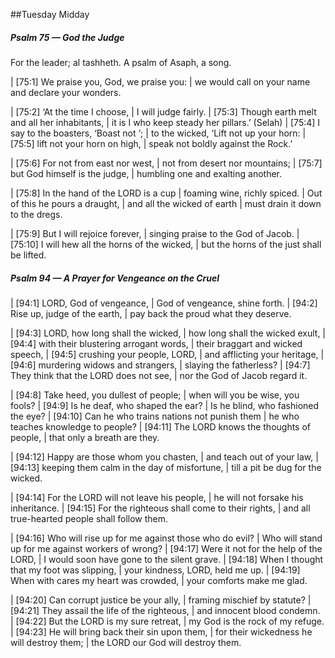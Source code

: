 ##Tuesday Midday

##### Psalm 75 — God the Judge #####

For the leader; al tashheth. A psalm of Asaph, a song.

|   [75:1] We praise you, God, we praise you:
|    we would call on your name and declare your wonders.

|   [75:2] ‘At the time I choose,
|    I will judge fairly.
|   [75:3] Though earth melt and all her inhabitants,
|    it is I who keep steady her pillars.’ (Selah)
|   [75:4] I say to the boasters, ‘Boast not ‘;
|    to the wicked, ‘Lift not up your horn:
|   [75:5] lift not your horn on high,
|    speak not boldly against the Rock.’

|   [75:6] For not from east nor west,
|    not from desert nor mountains;
|   [75:7] but God himself is the judge,
|    humbling one and exalting another.

|   [75:8] In the hand of the LORD is a cup
|    foaming wine, richly spiced.
|  Out of this he pours a draught,
|    and all the wicked of earth
|    must drain it down to the dregs.

|   [75:9] But I will rejoice forever,
|    singing praise to the God of Jacob.
|   [75:10] I will hew all the horns of the wicked,
|    but the horns of the just shall be lifted.

##### Psalm 94 — A Prayer for Vengeance on the Cruel #####

|   [94:1] LORD, God of vengeance,
|    God of vengeance, shine forth.
|   [94:2] Rise up, judge of the earth,
|    pay back the proud what they deserve.

|   [94:3] LORD, how long shall the wicked,
|    how long shall the wicked exult,
|   [94:4] with their blustering arrogant words,
|    their braggart and wicked speech,
|   [94:5] crushing your people, LORD,
|    and afflicting your heritage,
|   [94:6] murdering widows and strangers,
|    slaying the fatherless?
|   [94:7] They think that the LORD does not see,
|    nor the God of Jacob regard it.

|   [94:8] Take heed, you dullest of people;
|    when will you be wise, you fools?
|   [94:9] Is he deaf, who shaped the ear?
|    Is he blind, who fashioned the eye?
|   [94:10] Can he who trains nations not punish them
|    he who teaches knowledge to people?
|   [94:11] The LORD knows the thoughts of people,
|    that only a breath are they.

|   [94:12] Happy are those whom you chasten,
|    and teach out of your law,
|   [94:13] keeping them calm in the day of misfortune,
|    till a pit be dug for the wicked.

|   [94:14] For the LORD will not leave his people,
|    he will not forsake his inheritance.
|   [94:15] For the righteous shall come to their rights,
|    and all true-hearted people shall follow them.

|   [94:16] Who will rise up for me against those who do evil?
|    Who will stand up for me against workers of wrong?
|   [94:17] Were it not for the help of the LORD,
|    I would soon have gone to the silent grave.
|   [94:18] When I thought that my foot was slipping,
|    your kindness, LORD, held me up.
|   [94:19] When with cares my heart was crowded,
|    your comforts make me glad.

|   [94:20] Can corrupt justice be your ally,
|    framing mischief by statute?
|   [94:21] They assail the life of the righteous,
|    and innocent blood condemn.
|   [94:22] But the LORD is my sure retreat,
|    my God is the rock of my refuge.
|   [94:23] He will bring back their sin upon them,
|    for their wickedness he will destroy them;
|    the LORD our God will destroy them.
